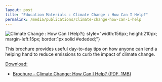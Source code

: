 ```yaml
---
layout: post
title: "Education Materials : Climate Change : How Can I Help?"
permalink: /media/publications/climate-change-how-can-i-help
---
```

![Climate Change : How Can I Help?](/images/climate-change-how-can-i-help.jpg "Climate Change : How Can I Help?"){: style="width:156px; height:210px; margin-left:15px; border:1px solid #ededed;"}

This brochure provides useful day-to-day tips on how anyone can lend a helping hand to reduce emissions to curb the impact of climate change.

<u>Download:</u>

* [<a href="/files/docs/default-source/publications/climate-change-how-can-i-help.pdf" target="_blank">Brochure - Climate Change: How Can I Help? (PDF, 1MB)</a>](/files/docs/default-source/publications/climate-change-how-can-i-help.pdf)